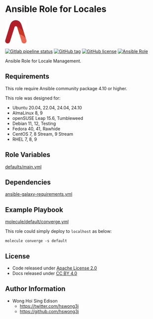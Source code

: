 # Ansible Role for Locales

<a href="https://alvistack.com" title="AlviStack" target="_blank"><img src="/alvistack.svg" height="75" alt="AlviStack"></a>

[![Gitlab pipeline status](https://img.shields.io/gitlab/pipeline/alvistack/ansible-role-locales/master)](https://gitlab.com/alvistack/ansible-role-locales/-/pipelines)
[![GitHub tag](https://img.shields.io/github/tag/alvistack/ansible-role-locales.svg)](https://github.com/alvistack/ansible-role-locales/tags)
[![GitHub license](https://img.shields.io/github/license/alvistack/ansible-role-locales.svg)](https://github.com/alvistack/ansible-role-locales/blob/master/LICENSE)
[![Ansible Role](https://img.shields.io/badge/galaxy-alvistack.locales-blue.svg)](https://galaxy.ansible.com/alvistack/locales)

Ansible Role for Locale Management.

## Requirements

This role require Ansible community package 4.10 or higher.

This role was designed for:

- Ubuntu 20.04, 22.04, 24.04, 24.10
- AlmaLinux 8, 9
- openSUSE Leap 15.6, Tumbleweed
- Debian 11, 12, Testing
- Fedora 40, 41, Rawhide
- CentOS 7, 8 Stream, 9 Stream
- RHEL 7, 8, 9

## Role Variables

[defaults/main.yml](defaults/main.yml)

## Dependencies

[ansible-galaxy-requirements.yml](ansible-galaxy-requirements.yml)

## Example Playbook

[molecule/default/converge.yml](molecule/default/converge.yml)

This role could simply deploy to `localhost` as below:

    molecule converge -s default

## License

- Code released under [Apache License 2.0](LICENSE)
- Docs released under [CC BY 4.0](http://creativecommons.org/licenses/by/4.0/)

## Author Information

- Wong Hoi Sing Edison
  - <https://twitter.com/hswong3i>
  - <https://github.com/hswong3i>

